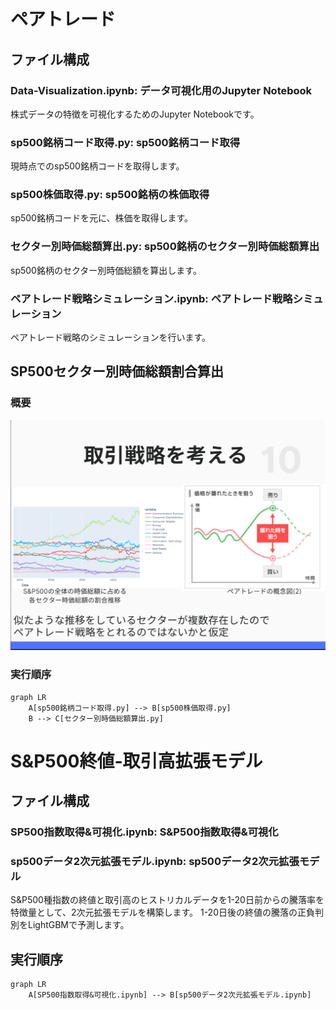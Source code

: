 # ペアトレード
## ファイル構成
### Data-Visualization.ipynb: データ可視化用のJupyter Notebook
株式データの特徴を可視化するためのJupyter Notebookです。
### sp500銘柄コード取得.py: sp500銘柄コード取得
現時点でのsp500銘柄コードを取得します。
### sp500株価取得.py: sp500銘柄の株価取得
sp500銘柄コードを元に、株価を取得します。
### セクター別時価総額算出.py: sp500銘柄のセクター別時価総額算出
sp500銘柄のセクター別時価総額を算出します。
### ペアトレード戦略シミュレーション.ipynb: ペアトレード戦略シミュレーション
ペアトレード戦略のシミュレーションを行います。

## SP500セクター別時価総額割合算出

### 概要
![Alt text](image.png)
### 実行順序
```mermaid
graph LR
    A[sp500銘柄コード取得.py] --> B[sp500株価取得.py]
    B --> C[セクター別時価総額算出.py]
```

# S&P500終値-取引高拡張モデル
## ファイル構成
### SP500指数取得&可視化.ipynb: S&P500指数取得&可視化
### sp500データ2次元拡張モデル.ipynb: sp500データ2次元拡張モデル
S&P500種指数の終値と取引高のヒストリカルデータを1-20日前からの騰落率を特徴量として、2次元拡張モデルを構築します。
1-20日後の終値の騰落の正負判別をLightGBMで予測します。

## 実行順序
```mermaid
graph LR
    A[SP500指数取得&可視化.ipynb] --> B[sp500データ2次元拡張モデル.ipynb]
```
